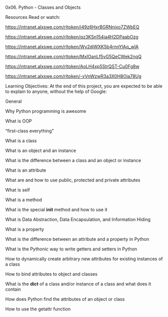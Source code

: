0x06. Python - Classes and Objects

Resources
Read or watch:

https://intranet.alxswe.com/rltoken/i49z6HxrBGRNnixo7ZWbEQ

https://intranet.alxswe.com/rltoken/qz3KSn154ia4H2DPaabOzg

https://intranet.alxswe.com/rltoken/Wy2djWXK5b4rnnYlAq_wlA

https://intranet.alxswe.com/rltoken/MxIOanLf5vG5QeCWek2nqQ

https://intranet.alxswe.com/rltoken/AoLH4xp5StrQST-Cu0Fg8w

https://intranet.alxswe.com/rltoken/-vVnWzwR3a3X0H8Oia78Ug

Learning Objectives:
At the end of this project, you are expected to be able to explain to anyone, without the help of Google:

General

Why Python programming is awesome

What is OOP

“first-class everything”

What is a class

What is an object and an instance

What is the difference between a class and an object or instance

What is an attribute

What are and how to use public, protected and private attributes

What is self

What is a method

What is the special __init__ method and how to use it

What is Data Abstraction, Data Encapsulation, and Information Hiding

What is a property

What is the difference between an attribute and a property in Python

What is the Pythonic way to write getters and setters in Python

How to dynamically create arbitrary new attributes for existing instances of a class

How to bind attributes to object and classes

What is the __dict__ of a class and/or instance of a class and what does it contain

How does Python find the attributes of an object or class

How to use the getattr function
